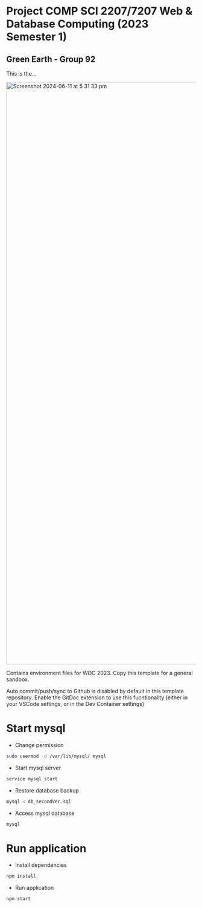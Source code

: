 # Project COMP SCI 2207/7207 Web & Database Computing (2023 Semester 1)
## Green Earth - Group 92
This is the...

<img width="1540" alt="Screenshot 2024-06-11 at 5 31 33 pm" src="https://github.com/UAdelaide/24S1_WDC_UG_Group_92/assets/140358233/eb8e0c07-9c70-4505-bf4b-841e974a3406">

Contains environment files for WDC 2023. Copy this template for a general sandbox.

Auto commit/push/sync to Github is disabled by default in this template repository.
Enable the GitDoc extension to use this fucntionality (either in your VSCode settings, or in the Dev Container settings)


# Start mysql
- Change permission
```bash
sudo usermod -d /var/lib/mysql/ mysql
```

- Start mysql server
```bash
service mysql start
```

- Restore database backup
```bash
mysql < db_secondVer.sql
```

- Access mysql database
```bash
mysql
```

# Run application
- Install dependencies
```bash
npm install
```
- Run application
```bash
npm start
```

